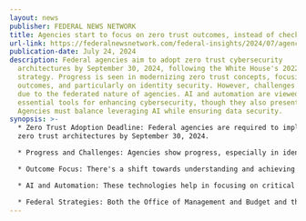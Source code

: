 ```yaml
---
layout: news
publisher: FEDERAL NEWS NETWORK
title: Agencies start to focus on zero trust outcomes, instead of checklists
url-link: https://federalnewsnetwork.com/federal-insights/2024/07/agencies-start-to-focus-on-zero-trust-outcomes-instead-of-checklists/
publication-date: July 24, 2024
description: Federal agencies aim to adopt zero trust cybersecurity
  architectures by September 30, 2024, following the White House's 2022
  strategy. Progress is seen in modernizing zero trust concepts, focusing on
  outcomes, and particularly on identity security. However, challenges remain
  due to the federated nature of agencies. AI and automation are viewed as
  essential tools for enhancing cybersecurity, though they also present risks.
  Agencies must balance leveraging AI while ensuring data security.
synopsis: >-
  * Zero Trust Adoption Deadline: Federal agencies are required to implement
  zero trust architectures by September 30, 2024.

  * Progress and Challenges: Agencies show progress, especially in identity security, but face difficulties due to siloed deployments.

  * Outcome Focus: There's a shift towards understanding and achieving desired outcomes from zero trust implementations.

  * AI and Automation: These technologies help in focusing on critical cybersecurity issues but pose risks if not managed securely.

  * Federal Strategies: Both the Office of Management and Budget and the Defense Department have specific zero trust strategies and deadlines for agencies to follow.
---
```


